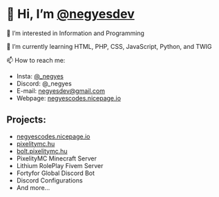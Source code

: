 # 👋 Hi, I’m [@negyesdev](https://www.instagram.com/_negyes/)

👀 I’m interested in Information and Programming

🌱 I’m currently learning HTML, PHP, CSS, JavaScript, Python, and TWIG

📫 How to reach me:
- Insta: [@_negyes](https://www.instagram.com/_negyes/)
- Discord: @_negyes
- E-mail: [negyesdev@gmail.com](mailto:negyesdev@gmail.com)
- Webpage: [negyescodes.nicepage.io](https://negyescodes.nicepage.io)

## Projects:

- [negyescodes.nicepage.io](https://negyescodes.nicepage.io)
- [pixelitymc.hu](https://pixelitymc.hu)
- [bolt.pixelitymc.hu](https://bolt.pixelitymc.hu)
- PixelityMC Minecraft Server
- Lithium RolePlay Fivem Server
- Fortyfor Global Discord Bot
- Discord Configurations
- And more...

